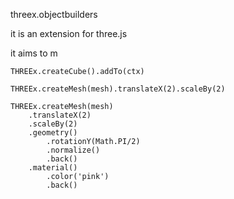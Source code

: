threex.objectbuilders

it is an extension for three.js

it aims to m

```
THREEx.createCube().addTo(ctx)
```

```
THREEx.createMesh(mesh).translateX(2).scaleBy(2)
```

```
THREEx.createMesh(mesh)
	.translateX(2)
	.scaleBy(2)
	.geometry()
		.rotationY(Math.PI/2)
		.normalize()
		.back()
	.material()
		.color('pink')
		.back()
```